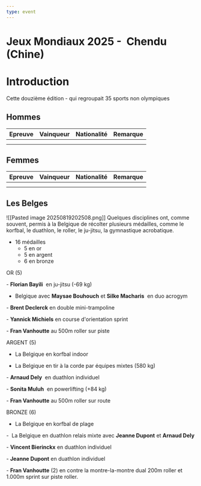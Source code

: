 ```yaml
---
type: event
---
```


# Jeux Mondiaux 2025 -  Chendu (Chine)

# Introduction

Cette douzième édition - qui regroupait 35 sports non olympiques
## Hommes

| Epreuve | Vainqueur | Nationalité | Remarque |
| ------- | --------- | ----------- | -------- |
|         |           |             |          |
|         |           |             |          |
## Femmes

| Epreuve | Vainqueur | Nationalité | Remarque |
| ------- | --------- | ----------- | -------- |
|         |           |             |          |
|         |           |             |          |
## Les Belges

![[Pasted image 20250819202508.png]]
Quelques disciplines ont, comme souvent, permis à la Belgique de récolter plusieurs médailles, comme le korfbal, le duathlon, le roller, le ju-jitsu, la gymnastique acrobatique.

- 16 médailles 
	- 5 en or
	- 5 en argent
	- 6 en bronze

OR (5)

- **Florian Bayili**  en ju-jitsu (-69 kg)

- Belgique avec **Maysae Bouhouch** et **Silke Macharis**  en duo acrogym

- **Brent Declerck** en double mini-trampoline

- **Yannick Michiels** en course d'orientation sprint

- **Fran Vanhoutte** au 500m roller sur piste

ARGENT (5)

- La Belgique en korfbal indoor

- La Belgique en tir à la corde par équipes mixtes (580 kg) 

- **Arnaud Dely**  en duathlon individuel

- **Sonita Muluh**  en powerlifting (+84 kg)

- **Fran Vanhoutte** au 500m roller sur route

BRONZE (6)

- La Belgique en korfbal de plage

-  La Belgique en duathlon relais mixte avec **Jeanne Dupont** et **Arnaud Dely**

- **Vincent Bierinckx** en duathlon individuel

- **Jeanne Dupont** en duathlon individuel

- **Fran Vanhoutte** (2) en contre la montre-la-montre dual 200m roller et 1.000m sprint sur piste roller.